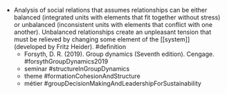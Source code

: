 - Analysis of social relations that assumes relationships can be either balanced (integrated units with elements that fit together without stress) or unbalanced (inconsistent units with elements that conflict with one another). Unbalanced relationships create an unpleasant tension that must be relieved by changing some element of the [[system]] (developed by Fritz Heider). #definition
	- Forsyth, D. R. (2019). Group dynamics (Seventh edition). Cengage. #forsythGroupDynamics2019
	- seminar #structureInGroupDynamics
	- theme #formationCohesionAndStructure
	- métier #groupDecisionMakingAndLeadershipForSustainability